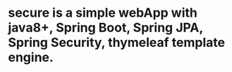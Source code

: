 # secure is a simple webApp with java8+, Spring Boot, Spring JPA, Spring Security, thymeleaf template engine.
